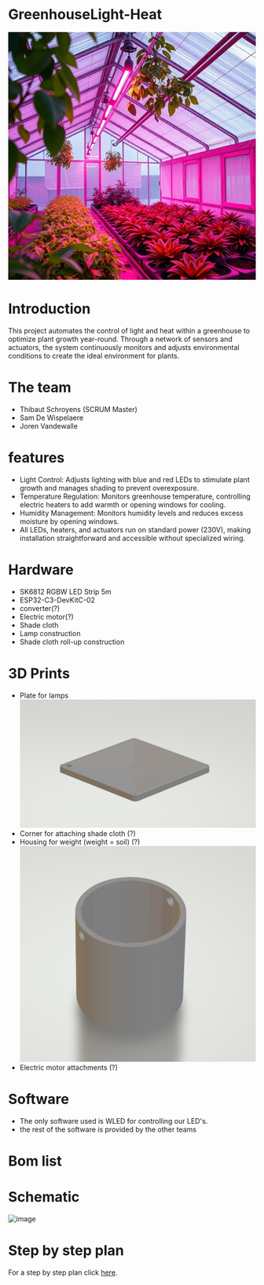 # GreenhouseLight-Heat

![Project Picture AI](./resources/images/ai_image.jpg)

# Introduction

This project automates the control of light and heat within a greenhouse to optimize plant growth year-round. Through a network of sensors and actuators, the system continuously monitors and adjusts environmental conditions to create the ideal environment for plants.

# The team

- Thibaut Schroyens (SCRUM Master)
- Sam De Wispelaere
- Joren Vandewalle

# features

- Light Control: Adjusts lighting with blue and red LEDs to stimulate plant growth and manages shading to prevent overexposure.
- Temperature Regulation: Monitors greenhouse temperature, controlling electric heaters to add warmth or opening windows for cooling.
- Humidity Management: Monitors humidity levels and reduces excess moisture by opening windows.
- All LEDs, heaters, and actuators run on standard power (230V), making installation straightforward and accessible without specialized wiring.

# Hardware

- SK6812 RGBW LED Strip 5m
- ESP32-C3-DevKitC-02
- converter(?)
- Electric motor(?)
- Shade cloth
- Lamp construction
- Shade cloth roll-up construction

# 3D Prints

- Plate for lamps
 ![Plate for lamps](./resources/images/LampPlaat.png)
- Corner for attaching shade cloth (?)
- Housing for weight (weight = soil) (?)
  ![Plate for lamps](./resources/images/WeightForDirt.png)
- Electric motor attachments (?)

# Software

- The only software used is WLED for controlling our LED's.
- the rest of the software is provided by the other teams

# Bom list

# Schematic

![image](https://github.com/user-attachments/assets/6f633a80-4cf7-4bab-a945-05415624191f)

# Step by step plan

For a step by step plan click [here](./Documentatie/README.md).
